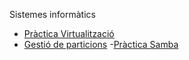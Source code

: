 Sistemes informàtics

- [Pràctica Virtualització](https://htmlpreview.github.io/?https://github.com/OriolJove/Portfolio/blob/main/Moduls/GS/M01-Sistemes%20Inf%C3%B3rmatics/practicaVirtulitzacio/Virtualitzacio.html)
- [Gestió de particions](https://htmlpreview.github.io/?https://github.com/OriolJove/Portfolio/blob/main/Moduls/GS/M01-Sistemes%20Inf%C3%B3rmatics/Particions/dam1bm_m01_uf02_practica_gestio_particions_1_.html)
-[Pràctica Samba](https://htmlpreview.github.io/?https://github.com/OriolJove/Portfolio/tree/main/Moduls/GS/M01-Sistemes%20Inf%C3%B3rmatics/Samba)
